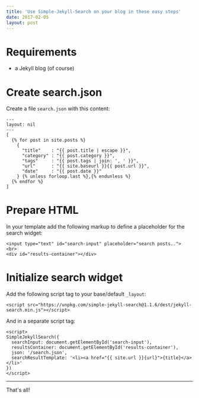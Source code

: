 ```yaml
---
title: 'Use Simple-Jekyll-Search on your blog in these easy steps'
date: 2017-02-05
layout: post
---
```


# Requirements

- a Jekyll blog (of course)

# Create search.json

Create a file `search.json` with this content:

```
---
layout: nil
---
[
  {% for post in site.posts %}
    {
      "title"    : "{{ post.title | escape }}",
      "category" : "{{ post.category }}",
      "tags"     : "{{ post.tags | join: ', ' }}",
      "url"      : "{{ site.baseurl }}{{ post.url }}",
      "date"     : "{{ post.date }}"
    } {% unless forloop.last %},{% endunless %}
  {% endfor %}
]
```

# Prepare HTML

In your template add the following markup to define a placeholder for the search widget:

```
<input type="text" id="search-input" placeholder="search posts..">
<br>
<div id="results-container"></div>
```

# Initialize search widget

Add the following script tag to your base/default `_layout`:

```
<script src="https://unpkg.com/simple-jekyll-search@1.1.6/dest/jekyll-search.min.js"></script>
```

And in a separate script tag:

```
<script>
SimpleJekyllSearch({
  searchInput: document.getElementById('search-input'),
  resultsContainer: document.getElementById('results-container'),
  json: '/search.json',
  searchResultTemplate: '<li><a href="{{ site.url }}{url}">{title}</a></li>'
})
</script>
```

---

That's all!

